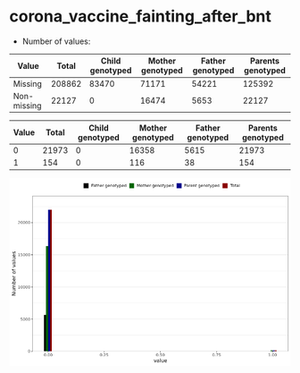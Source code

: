 # corona_vaccine_fainting_after_bnt
- Number of values:

| Value | Total | Child genotyped | Mother genotyped | Father genotyped | Parents genotyped |
| ----- | ----- | --------------- | ---------------- | ---------------- |---------------- |
| Missing | 208862 | 83470 | 71171 | 54221 | 125392 |
| Non-missing | 22127 | 0 | 16474 | 5653 | 22127 |

| Value | Total | Child genotyped | Mother genotyped | Father genotyped | Parents genotyped |
| ----- | ----- | --------------- | ---------------- | ---------------- |---------------- |
| 0 | 21973 | 0 | 16358 | 5615 | 21973 |
| 1 | 154 | 0 | 116 | 38 | 154 |



![](corona_vaccine_fainting_after_bnt_n.png)



